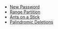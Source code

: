 - [New Password](https://github.com/SchattenMonarch/GoogleKickStart_Solutions2022/tree/main/Round%20C/New%20Password)
- [Range Partition](https://github.com/SchattenMonarch/GoogleKickStart_Solutions2022/tree/main/Round%20C/Range%20Partition)
- [Ants on a Stick](https://github.com/SchattenMonarch/GoogleKickStart_Solutions2022/tree/main/Round%20C/Ants%20on%20a%20Stick)
- [Palindromic Deletions](https://github.com/SchattenMonarch/GoogleKickStart_Solutions2022/blob/main/Round%20C/Palindromic%20Deletions/Palindromic%20Deletions.md)
